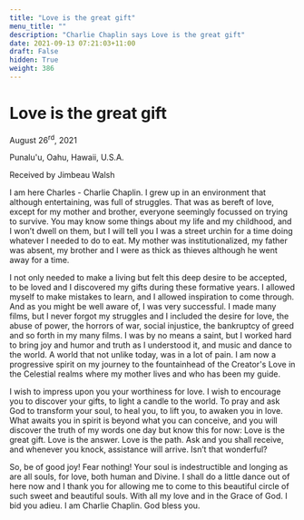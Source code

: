 ```yaml
---
title: "Love is the great gift"
menu_title: ""
description: "Charlie Chaplin says Love is the great gift"
date: 2021-09-13 07:21:03+11:00
draft: False
hidden: True
weight: 386
---
```

# Love is the great gift
August 26<sup>rd</sup>, 2021 

Punalu'u, Oahu, Hawaii, U.S.A.

Received by Jimbeau Walsh   



I am here Charles - Charlie Chaplin. I grew up in an environment that although entertaining, was full of struggles. That was as bereft of love, except for my mother and brother, everyone seemingly focussed on trying to survive. You may know some things about my life and my childhood, and I won’t dwell on them, but I will tell you I was a street urchin for a time doing whatever I needed to do to eat. My mother was institutionalized, my father was absent, my brother and I were as thick as thieves although he went away for a time.    

I not only needed to make a living but felt this deep desire to be accepted, to be loved and I discovered my gifts during these formative years. I allowed myself to make mistakes to learn, and I allowed inspiration to come through. And as you might be well aware of, I was very successful. I made many films, but I never forgot my struggles and I included the desire for love, the abuse of power, the horrors of war, social injustice, the bankruptcy of greed and so forth in my many films. I was by no means a saint, but I worked hard to bring joy and humor and truth as I understood it, and music and dance to the world.  A world that not unlike today, was in a lot of pain. I am now a progressive spirit on my journey to the fountainhead of the Creator's Love in the Celestial realms where my mother lives and who has been my guide. 

I wish to impress upon you your worthiness for love. I wish to encourage you to discover your gifts, to light a candle to the world. To pray and ask God to transform your soul, to heal you, to lift you, to awaken you in love. What awaits you in spirit is beyond what you can conceive, and you will discover the truth of my words one day but know this for now: Love is the great gift. Love is the answer. Love is the path. Ask and you shall receive, and whenever you knock, assistance will arrive. Isn’t that wonderful? 

So, be of good joy! Fear nothing! Your soul is indestructible and longing as are all souls, for love, both human and Divine. I shall do a little dance out of here now and I thank you for allowing me to come to this beautiful circle of such sweet and beautiful souls. With all my love and in the Grace of God. I bid you adieu. I am Charlie Chaplin. God bless you. 